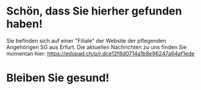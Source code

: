 
# Schön, dass Sie hierher gefunden haben!

Sie befinden sich auf einer "Filiale" der Website der pflegenden Angehörigen SG aus Erfurt.
Die aktuellen Nachrichten zu uns finden Sie momentan hier:
https://edupad.ch/p/r.dce12f8d0714a1b8e96247a64af1ede

Bleiben Sie gesund!
=======

